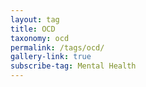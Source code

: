 ```yaml
---
layout: tag
title: OCD
taxonomy: ocd
permalink: /tags/ocd/
gallery-link: true
subscribe-tag: Mental Health
---
```

